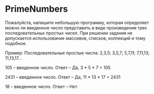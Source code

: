 # PrimeNumbers

Пожалуйста, напишите небольшую программу, которая определяет можно ли введенное число представить в виде произведения трех последовательных простых чисел. При решении задания не допускается использование массивов, списков,  коллекций и тому подобное.

Пример: 
Последовательные простые числа:  2,3,5; 3,5,7; 5,7,11; 7,11,13; 11,13,17…

105 – введенное число.
Ответ – Да, 3 * 5 * 7 = 105

2431 – введенное число.
Ответ – Да, 11 * 13 * 17 = 2431

18 – введенное число.
Ответ – Нет.
